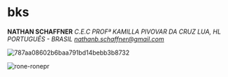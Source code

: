 # bks
**NATHAN SCHAFFNER**
*C.E.C PROFª KAMILLA PIVOVAR DA CRUZ*
*LUA, HL*
*PORTUGUÊS - BRASIL*
*nathanb.schaffner@gmail.com*

![787aa08602b6baa791bd14bebb3b8732](https://github.com/bksdelaax/bks/assets/143848856/c7ffae86-4659-4fd8-a884-cbc20bde8ad3)


![rone-ronepr](https://github.com/bksdelaax/bks/assets/143848856/f4a3497f-aa6b-4a19-9bbf-6be76fa69b30)



